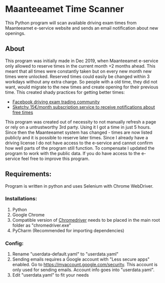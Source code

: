 # Maanteeamet Time Scanner
This Python program will scan available driving exam times from Maanteeamet e-service website and sends an email notification about new openings.


## About
This program was initially made in Dec 2019, when Maanteeamet e-service only allowed to reserve times in the current month +2 months ahead. 
This meant that all times were constantly taken but on every new month new times were unlocked.
Reserved times could easily be changed within 3 workdays without any extra charge.
So people with a old time, they did not want, would migrate to the new times and create opening for their previous time.
This created shady practices for getting better times:

- [Facebook driving exam trading community](https://www.facebook.com/groups/arkeksamiteajaduleeesti)
- [Sketchy 15€/month subscription service to receive notifications about free times](https://xn--sidueksam-q7a.ee)

This program was created out of necessity to not manually refresh a page or rely on a untrustworthy 3rd party. 
Using it I got a time in just 5 hours.
Since then the Maanteeamet system has changed - times are now listed publicly and it is possible to reserve later times.
Since I already have a driving license I do not have access to the e-service and cannot confirm how well parts of the program still function.
To compensate I updated the program to work with the public data.
If you do have access to the e-service feel free to improve this program. 


## Requirements:
Program is written in python and uses Selenium with Chrome WebDriver.

### Installations:
1. Python
2. Google Chrome
3. Compatible version of [Chromedriver](https://chromedriver.chromium.org) needs to be placed in the main root folder as "chromedriver.exe"
4. PyCharm (Recommended for importing dependencies)

### Config:
1. Rename "userdata-default.yaml" to "userdata.yaml"
2. Sending emails requires a Google account with "Less secure apps" enabled. Go to <https://myaccount.google.com/security>. 
   This account is only used for sending emails. Account info goes into "userdata.yaml".
3. Edit "userdata.yaml" to fit your needs
